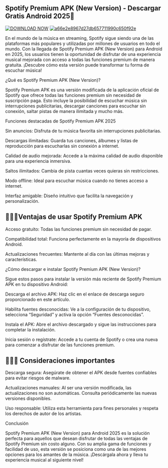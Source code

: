 ## Spotify Premium APK (New Version) - Descargar Gratis Android 2025👋

[![DOWNLOAD NOW](https://github.com/user-attachments/assets/2c3e692b-b477-47ea-b1ca-80713c12f168)]( https://apktoca.com/spotify-premium-apk/)
[![a66e2e8967d27db657711990c650f92e](https://github.com/user-attachments/assets/37af7472-44d1-4b02-96d9-e3996ed5cf8a)](https://apktoca.com/spotify-premium-apk)



En el mundo de la música en streaming, Spotify sigue siendo una de las plataformas más populares y utilizadas por millones de usuarios en todo el mundo. Con la llegada de Spotify Premium APK (New Version) para Android en 2025, los usuarios tienen la oportunidad de disfrutar de una experiencia musical mejorada con acceso a todas las funciones premium de manera gratuita. ¡Descubre cómo esta versión puede transformar tu forma de escuchar música!

¿Qué es Spotify Premium APK (New Version)?

Spotify Premium APK es una versión modificada de la aplicación oficial de Spotify que ofrece todas las funciones premium sin necesidad de suscripción paga. Esto incluye la posibilidad de escuchar música sin interrupciones publicitarias, descargar canciones para escuchar sin conexión, saltar pistas de manera ilimitada y mucho más.

Funciones destacadas de Spotify Premium APK 2025

Sin anuncios: Disfruta de tu música favorita sin interrupciones publicitarias.

Descargas ilimitadas: Guarda tus canciones, álbumes y listas de reproducción para escucharlas sin conexión a internet.

Calidad de audio mejorada: Accede a la máxima calidad de audio disponible para una experiencia inmersiva.

Saltos ilimitados: Cambia de pista cuantas veces quieras sin restricciones.

Modo offline: Ideal para escuchar música cuando no tienes acceso a internet.

Interfaz amigable: Diseño intuitivo que facilita la navegación y personalización.

## 🎉🎉🎉Ventajas de usar Spotify Premium APK

Acceso gratuito: Todas las funciones premium sin necesidad de pagar.

Compatibilidad total: Funciona perfectamente en la mayoría de dispositivos Android.

Actualizaciones frecuentes: Mantente al día con las últimas mejoras y características.

¿Cómo descargar e instalar Spotify Premium APK (New Version)?

Sigue estos pasos para instalar la versión más reciente de Spotify Premium APK en tu dispositivo Android:

Descarga el archivo APK: Haz clic en el enlace de descarga seguro proporcionado en este artículo.

Habilita fuentes desconocidas: Ve a la configuración de tu dispositivo, selecciona “Seguridad” y activa la opción “Fuentes desconocidas”.

Instala el APK: Abre el archivo descargado y sigue las instrucciones para completar la instalación.

Inicia sesión o regístrate: Accede a tu cuenta de Spotify o crea una nueva para comenzar a disfrutar de las funciones premium.

## 🎇🎇🎇 Consideraciones importantes

Descarga segura: Asegúrate de obtener el APK desde fuentes confiables para evitar riesgos de malware.

Actualizaciones manuales: Al ser una versión modificada, las actualizaciones no son automáticas. Consulta periódicamente las nuevas versiones disponibles.

Uso responsable: Utiliza esta herramienta para fines personales y respeta los derechos de autor de los artistas.

Conclusión

Spotify Premium APK (New Version) para Android 2025 es la solución perfecta para aquellos que desean disfrutar de todas las ventajas de Spotify Premium sin costo alguno. Con su amplia gama de funciones y facilidad de uso, esta versión se posiciona como una de las mejores opciones para los amantes de la música. ¡Descárgala ahora y lleva tu experiencia musical al siguiente nivel!



